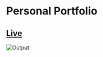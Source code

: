 # Personal Portfolio
## [Live](https://portfoliofsnehal.netlify.app/)
![Output](https://github.com/snehalgadge/Full-Stack-JavaScript-Projects-2022-/assets/91423583/302dc12c-5c7e-4808-ac0e-42d1023442b3)
